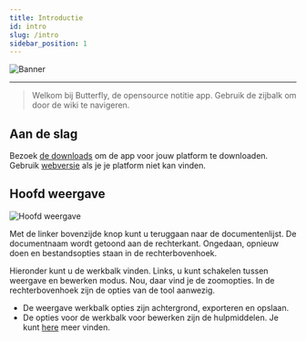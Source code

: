 ```yaml
---
title: Introductie
id: intro
slug: /intro
sidebar_position: 1
---
```


![Banner](/img/banner.png)

---

> Welkom bij Butterfly, de opensource notitie app.
> Gebruik de zijbalk om door de wiki te navigeren.

## Aan de slag

Bezoek [de downloads](/downloads) om de app voor jouw platform te downloaden.
Gebruik [webversie](https://v2.web.butterfly.linwood.dev) als je je platform niet kan vinden.

## Hoofd weergave

![Hoofd weergave](main.png)

Met de linker bovenzijde knop kunt u teruggaan naar de documentenlijst. De documentnaam wordt getoond aan de rechterkant. Ongedaan, opnieuw doen en bestandsopties staan in de rechterbovenhoek.

Hieronder kunt u de werkbalk vinden. Links, u kunt schakelen tussen weergave en bewerken modus. Nou, daar vind je de zoomopties. In de rechterbovenhoek zijn de opties van de tool aanwezig.

- De weergave werkbalk opties zijn achtergrond, exporteren en opslaan.
- De opties voor de werkbalk voor bewerken zijn de hulpmiddelen. Je kunt [here](background) meer vinden.
